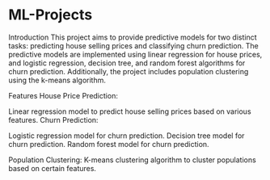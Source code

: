 # ML-Projects
Introduction
This project aims to provide predictive models for two distinct tasks: predicting house selling prices and classifying churn prediction. The predictive models are implemented using linear regression for house prices, and logistic regression, decision tree, and random forest algorithms for churn prediction. Additionally, the project includes population clustering using the k-means algorithm.

Features
House Price Prediction:

Linear regression model to predict house selling prices based on various features.
Churn Prediction:

Logistic regression model for churn prediction.
Decision tree model for churn prediction.
Random forest model for churn prediction.



Population Clustering:
K-means clustering algorithm to cluster populations based on certain features.
